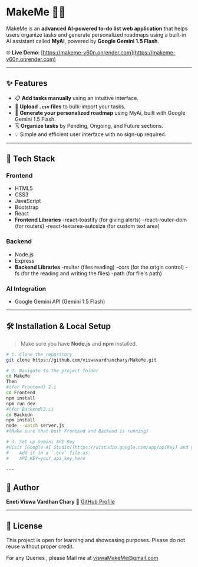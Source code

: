 # MakeMe 🧠✅

MakeMe is an **advanced AI-powered to-do list web application** that helps users organize tasks and generate personalized roadmaps using a built-in AI assistant called **MyAi**, powered by **Google Gemini 1.5 Flash**.

🌐 **Live Demo**: [https://makeme-v60n.onrender.com](https://makeme-v60n.onrender.com)

---

## ✨ Features

- 📋 **Add tasks manually** using an intuitive interface.
- 📁 **Upload `.csv` files** to bulk-import your tasks.
- 🤖 **Generate your personalized roadmap** using MyAi, built with Google Gemini 1.5 Flash.
- 🗓️ **Organize tasks** by Pending, Ongoing, and Future sections.
- 💡 Simple and efficient user interface with no sign-up required.

---

## 🚀 Tech Stack

### Frontend
- HTML5
- CSS3
- JavaScript
- Bootstrap
- React
- **Frontend Libraries**
    -react-toastify (for giving alerts)
    -react-router-dom (for routers)
    -react-textarea-autosize  (for custom text area)

### Backend
- Node.js
- Express
- **Backend Libraries**
    -multer (files reading)
    -cors (for the origin control)
    -fs (for the reading and writing the files)
    -path (for file's path)

### AI Integration
- Google Gemini API (Gemini 1.5 Flash)

---

## 🛠️ Installation & Local Setup

> Make sure you have **Node.js** and **npm** installed.

```bash
# 1. Clone the repository
git clone https://github.com/viswavardhanchary/MakeMe.git

# 2. Navigate to the project folder
cd MakeMe 
Then
#(for Frontend) 2.i 
cd Frontend
npm install
npm run dev
#(for Backend)2.ii
cd Backedn
npm install
node --watch server.js
#(Make sure that both Frontend and Backend is running)

# 3. Set up Gemini API Key
#Visit [Google AI Studio](https://aistudio.google.com/app/apikey) and generate your API key.
#    Add it in a `.env` file as:
#    API_KEY=your_api_key_here

---
```
## 👤 Author

**Eneti Viswa Vardhan Chary**
🔗 [GitHub Profile](https://github.com/viswavardhanchary)

---

## 📄 License

This project is open for learning and showcasing purposes. Please do not reuse without proper credit.

For any Queries , please Mail me at viswaMakeMe@gmail.com
